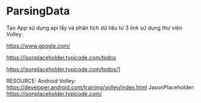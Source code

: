 # ParsingData
Tạo App sử dụng api lấy và phân tích dữ liệu từ 3 link  sử dụng thư viện Volley .

https://www.google.com/

https://jsonplaceholder.typicode.com/todos

https://jsonplaceholder.typicode.com/todos/1

RESOURCE:
Android Volley: https://developer.android.com/training/volley/index.html
JasonPlaceholder: https://jsonplaceholder.typicode.com/
